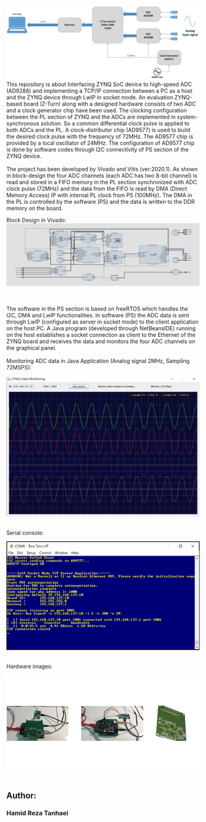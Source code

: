 # 
![Block diagram](ZYNQ_ADC.jpg)
<br/>
This repository is about Interfacing ZYNQ SoC device to high-speed ADC (AD9288) and implementing a TCP/IP connection between a PC as a host and the ZYNQ device through LwIP in socket mode. An evaluation ZYNQ-based board (Z-Turn) along with a designed hardware consists of two ADC and a clock generator chip have been used. The clocking configuration between the PL section of ZYNQ and the ADCs are implemented in system-synchronous solution. So a common differential clock pulse is applied to both ADCs and the PL. A clock-distributor chip (AD9577) is used to build the desired clock pulse with the frequency of 72MHz. The AD9577 chip is provided by a local oscillator of 24MHz. The configuration of AD9577 chip is done by software codes through I2C connectivity of PS section of the ZYNQ device. <br/>
<br/>
The project has been developed by Vivado and Vitis (ver:2020.1). As shown in block-design the four ADC channels (each ADC has two 8-bit channel) is read and stored in a FIFO memory in the PL section synchronized with ADC clock pulse (72MHz) and the data from the FIFO is read by DMA (Direct Memory Access) IP with internal PL clock from PS (100MHz). The DMA in the PL is controlled by the software (PS) and the data is written to the DDR memory on the board. <br/>
 
 Block Design in Vivado:
 ![Vivado block design](Vivado_proj/design_1.jpg)
 
 <br/>
 <br/>
 The software in the PS section is based on freeRTOS which handles the I2C, DMA and LwIP functionalities. In software (PS) the ADC data is sent through LwIP (configured as server in socket mode) to the client application on the host PC. A Java program (developed through NetBeansIDE) running on the host establishes a socket connection as client to the Ethernet of the ZYNQ board and receives the data and monitors the four ADC channels on the graphical panel.
 <br/>
 <br/>
Monitoring ADC data in Java Application (Analog signal 2MHz, Sampling 72MSPS):

![Java waveform](Java_ZYNQ_Data_Monitor/java_waveform.png)


<br/>
Serial console:

![serial console](Vitis_proj/serial_console.png)

<br/>
Hardware images:

![Hardware Images](PCB_Project_1/Hardware.jpg)
<br/>
<br/>

## Author:
### Hamid Reza Tanhaei

